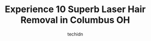 ---
layout: ampstory
image: https://i0.wp.com/www.depkes.org/wp-content/uploads/2023/06/laser-hair-removal-0-in-columbus-oh-1685778555.jpeg?resize=640,853
author: techidn
featured: false
description: Discover the impressive array of Laser Hair Removal options in Columbus OH, where you can find 10 of the largest Laser Hair Removal establishments in the area. From renowned classics to hidd
title: Experience 10 Superb Laser Hair Removal in Columbus OH
cover:
   title: Experience 10 Superb Laser Hair Removal in Columbus OH
   subtitle: Rickpate
   background: https://www.depkes.org/wp-content/uploads/2023/06/laser-hair-removal-0-in-columbus-oh-1685778555.jpeg

pages: 
 - layout: thirds
   top: <h1>#1 Ideal Image Dublin</h1>
   bottom: "<p>Ive been going to Ideal Image in Dublin since last summer and each visit has lived up to my expectations. Rachel has helped to assist me during the majority of my visi</p>"
   background: https://www.depkes.org/wp-content/uploads/2023/06/laser-hair-removal-1-in-columbus-oh-1685778556.jpeg
   backgroundblur: true
 - layout: thirds
   top: <h1>#2 Jiva Med Spa Columbus</h1>
   bottom: "<p>I had a horrible experience here. I wanted part of my tattoo removed. The doctor said it would take 12 sessions to remove. I told him I was only here for another 3 weeks </p>"
   background: https://www.depkes.org/wp-content/uploads/2023/06/laser-hair-removal-2-in-columbus-oh-1685778557.png
   cta:
      link: https://www.depkes.org/blog/experience-10-superb-laser-hair-removal-in-columbus-oh/
      text: Experience 10 Superb Laser Hair Removal in Columbus OH
 - layout: thirds
   top: <h1>#3 The Laser Loft</h1>
   bottom: "<p>970 N Hamilton Rd, Gahanna, OH 43230, United States</p>"
   background: https://www.depkes.org/wp-content/uploads/2023/06/laser-hair-removal-3-in-columbus-oh-1685778558.jpeg
   cta:
      link: https://www.depkes.org/blog/experience-10-superb-laser-hair-removal-in-columbus-oh/
      text: Experience 10 Superb Laser Hair Removal in Columbus OH
 - layout: thirds
   top: <h1>#4 Milan Laser Hair Removal</h1>
   bottom: "<p>6189 Sawmill Rd, Dublin, OH 43017, United States</p>"
   background: https://images.unsplash.com/photo-1534312527009-56c7016453e6?ixlib=rb-4.0.3&ixid=MnwxMjA3fDB8MHxwaG90by1wYWdlfHx8fGVufDB8fHx8&auto=format&fit=crop&w=640&h=853&q=80
   cta:
      link: https://www.depkes.org/blog/experience-10-superb-laser-hair-removal-in-columbus-oh/
      text: Experience 10 Superb Laser Hair Removal in Columbus OH
 - layout: thirds
   top: <h1>#5 The Skin Center</h1>
   bottom: "<p>1050 Beecher Crossing N # C, Columbus, OH 43230, United States</p>"
   background: https://images.unsplash.com/photo-1614648718611-0635f29016cb?ixlib=rb-4.0.3&ixid=MnwxMjA3fDB8MHxwaG90by1wYWdlfHx8fGVufDB8fHx8&auto=format&fit=crop&w=640&h=853&q=80
   cta:
      link: https://www.depkes.org/blog/experience-10-superb-laser-hair-removal-in-columbus-oh/
      text: Experience 10 Superb Laser Hair Removal in Columbus OH
 - layout: thirds
   top: <h1>#6 Milan Laser Hair Removal</h1>
   bottom: "<p>2973 Taylor Rd Ext, Reynoldsburg, OH 43068, United States</p>"
   background: https://images.unsplash.com/photo-1609083590460-7b8cc0ca65f8?ixlib=rb-4.0.3&ixid=MnwxMjA3fDB8MHxwaG90by1wYWdlfHx8fGVufDB8fHx8&auto=format&fit=crop&w=640&h=853&q=80
   cta:
      link: https://www.depkes.org/blog/experience-10-superb-laser-hair-removal-in-columbus-oh/
      text: Experience 10 Superb Laser Hair Removal in Columbus OH
 - layout: thirds
   top: <h1>#7 Bahia Clinical Aesthetics</h1>
   bottom: "<p>795 Hillsdowne Rd, Westerville, OH 43081, United States</p>"
   background: https://images.unsplash.com/photo-1489694553447-4c9339da310d?ixlib=rb-4.0.3&ixid=MnwxMjA3fDB8MHxwaG90by1wYWdlfHx8fGVufDB8fHx8&auto=format&fit=crop&w=640&h=853&q=80
   cta:
      link: https://www.depkes.org/blog/experience-10-superb-laser-hair-removal-in-columbus-oh/
      text: Experience 10 Superb Laser Hair Removal in Columbus OH
 - layout: thirds
   middle: Continue reading...
   background: https://images.unsplash.com/photo-1533735380053-eb8d0759b24a?ixlib=rb-4.0.3&ixid=MnwxMjA3fDB8MHxwaG90by1wYWdlfHx8fGVufDB8fHx8&auto=format&fit=crop&w=640&h=853&q=80
   cta:
      link: https://www.depkes.org/blog/experience-10-superb-laser-hair-removal-in-columbus-oh/
      text: Experience 10 Superb Laser Hair Removal in Columbus OH
      
---